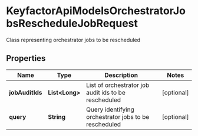 

# KeyfactorApiModelsOrchestratorJobsRescheduleJobRequest

Class representing orchestrator jobs to be rescheduled

## Properties

| Name | Type | Description | Notes |
|------------ | ------------- | ------------- | -------------|
|**jobAuditIds** | **List&lt;Long&gt;** | List of orchestrator job audit ids to be rescheduled |  [optional] |
|**query** | **String** | Query identifying orchestrator jobs to be rescheduled |  [optional] |



